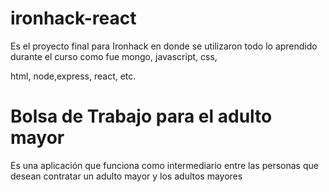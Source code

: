 # ironhack-react 

  
Es el proyecto final para Ironhack en donde se utilizaron todo lo aprendido durante el curso como fue mongo, javascript, css,  

html, node,express, react, etc. 

  

# Bolsa de Trabajo para el adulto mayor 

Es una aplicación que funciona como intermediario entre las personas que desean contratar un adulto mayor y los adultos mayores 
